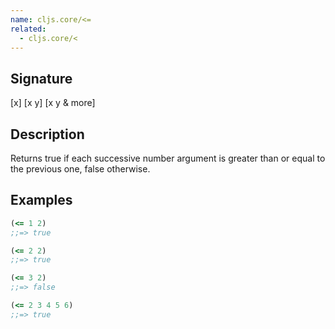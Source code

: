 ```yaml
---
name: cljs.core/<=
related:
  - cljs.core/<
---
```


## Signature
[x]
[x y]
[x y & more]


## Description

Returns true if each successive number argument is greater than or equal to the
previous one, false otherwise.


## Examples

```clj
(<= 1 2)
;;=> true

(<= 2 2)
;;=> true

(<= 3 2)
;;=> false

(<= 2 3 4 5 6)
;;=> true
```